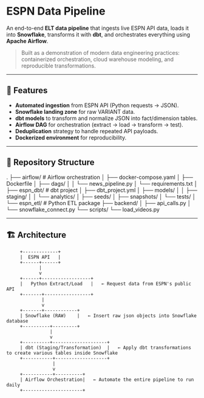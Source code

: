# ESPN Data Pipeline

An end-to-end **ELT data pipeline** that ingests live ESPN API data, loads it into **Snowflake**, transforms it with **dbt**, and orchestrates everything using **Apache Airflow**.

> Built as a demonstration of modern data engineering practices: containerized orchestration, cloud warehouse modeling, and reproducible transformations.

---

## 🚀 Features
- **Automated ingestion** from ESPN API (Python requests → JSON).
- **Snowflake landing zone** for raw VARIANT data.
- **dbt models** to transform and normalize JSON into fact/dimension tables.
- **Airflow DAG** for orchestration (extract → load → transform → test).
- **Deduplication** strategy to handle repeated API payloads.
- **Dockerized environment** for reproducibility.

---

## 📂 Repository Structure
 
.
├── airflow/               # Airflow orchestration
│   ├── docker-compose.yaml
│   ├── Dockerfile
│   ├── dags/
│   │   └── news_pipeline.py
│   └── requirements.txt
│
├── espn_dbt/              # dbt project
│   ├── dbt_project.yml
│   ├── models/
│   │   ├── staging/
│   │   └── analytics/
│   ├── seeds/
│   ├── snapshots/
│   └── tests/
│
└── espn_etl/              # Python ETL package
    ├── backend/
    │   ├── api_calls.py
    │   └── snowflake_connect.py
    └── scripts/
        └── load_videos.py

---

## 🏗 Architecture

         +-------------+
         |  ESPN API   | 
         +------+------+ 
                |
                v
         +------+------------------+
         |   Python Extract/Load   |   ← Request data from ESPN's public API
         +-------+-----------------+
                 |
                 v
         +-------+------------+
         | Snowflake (RAW)    |   ← Insert raw json objects into Snowflake database
         +----------+---------+
                    |
                    v
         +----------+--------------------+
         | dbt (Staging/Transformation)  |   ← Apply dbt transformations to create various tables inside Snowflake
         +-----------+-------------------+
                     |
                     v
         +-----------+----------+
         | Airflow Orchestration|   ← Automate the entire pipeline to run daily
         +----------------------+
